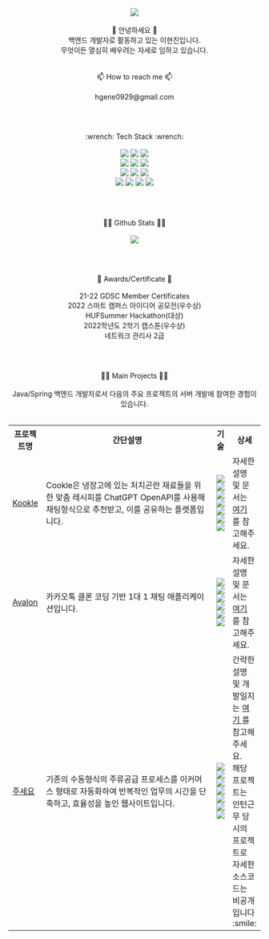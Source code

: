 <div align="center">
  <img src="https://capsule-render.vercel.app/api?type=Waving&color=auto&height=300&section=header&text=Hi!%20there&fontSize=90" />
</div>

</br>

<div align="center"> 👋 안녕하세요 👋</br>백엔드 개발자로 활동하고 있는 이현진입니다.</br>무엇이든 열심히 배우려는 자세로 임하고 있습니다. </div></br>

</br>

<div align="center"> 📫 How to reach me 📫 </div></br>

<div align="center">
  <span>hgene0929@gmail.com</span>
</div>

</br></br>

<div align="center"> :wrench: Tech Stack :wrench: </div></br>

<div align="center">
  <span><img src="https://img.shields.io/badge/Java-444444?style=for-the-badge&logo=Java&logoColor=orange"></span>
  <span><img src="https://img.shields.io/badge/Spring-444444?style=for-the-badge&logo=Spring&logoColor=#6DB33F"></span>
  <span><img src="https://img.shields.io/badge/Spring Boot-444444?style=for-the-badge&logo=Spring Boot&logoColor=#6DB33F"></span></br>
  <span><img src="https://img.shields.io/badge/Spring Data Jpa-444444?style=for-the-badge&logo=Spring Data Jpa&logoColor=#6DB33F"></span>
  <span><img src="https://img.shields.io/badge/Spring Security-444444?style=for-the-badge&logo=Spring Security&logoColor=#6DB33F"></span>
  <span><img src="https://img.shields.io/badge/querydsl-444444?style=for-the-badge&logo=querydsl&logoColor=#6DB33F"></span></br>
  <span><img src="https://img.shields.io/badge/MySQL-444444?style=for-the-badge&logo=MySQL&logoColor=#4479A1"></span>
  <span><img src="https://img.shields.io/badge/MariaDB-444444?style=for-the-badge&logo=MariaDB&logoColor=#003545"></span>
  <span><img src="https://img.shields.io/badge/Amazon S3-444444?style=for-the-badge&logo=Amazon S3&logoColor=#569A31"></span></br>
  <span><img src="https://img.shields.io/badge/Python-444444?style=for-the-badge&logo=Python&logoColor=##3776AB"></span>
  <span><img src="https://img.shields.io/badge/JavaScript-444444?style=for-the-badge&logo=JavaScript&logoColor=#F7DF1E"></span>
  <span><img src="https://img.shields.io/badge/Linux-444444?style=for-the-badge&logo=Linux&logoColor=#FCC624"></span>
  <span><img src="https://img.shields.io/badge/Google Cloud-444444?style=for-the-badge&logo=Google Cloud&logoColor=#4285F4"></span>
</div>

</br></br>

<div align="center"> 👷‍♂️ Github Stats 👷‍♂️ </div></br>

<div align="center">
  <img src="https://github-readme-stats.vercel.app/api?username=hgene0929&show_icons=true">
</div>

</br></br>

<div align="center"> 🥇 Awards/Certificate 🥇 </div></br>

<div align="center">
  <div> 21-22 GDSC Member Certificates</div>
  <div> 2022 스마트 캠퍼스 아이디어 공모전(우수상)</div>
  <div> HUFSummer Hackathon(대상)</div>
  <div> 2022학년도 2학기 캡스톤(우수상) </div>
  <div> 네트워크 관리사 2급 </div>  
</div>

</br></br>

<div align="center"> 👷‍♂️ Main Projects 👷‍♂️ </div></br>

<div align="center">
  Java/Spring 백엔드 개발자로서 다음의 주요 프로젝트의 서버 개발에 참여한 경험이 있습니다.</br></br>
  <table>
    <tr>
        <th> 프로젝트명 </th>
        <th> 간단설명 </th>
        <th> 기술 </th>
        <th> 상세 </th>
    </tr>
    <tr>
        <td> <a href="https://github.com/askus-2023"> Kookle </a> </td>
      <td width="500px"> Cookle은 냉장고에 있는 처치곤란 재료들을 위한 맞춤 레시피를 ChatGPT OpenAPI를 사용해 채팅형식으로 추천받고, 이를 공유하는 플랫폼입니다.</td>
        <td>
        <img src="https://img.shields.io/badge/Java-444444?style=for-the-badge&logo=Java&logoColor=yellow">
        <img src="https://img.shields.io/badge/Spring Boot-444444?style=for-the-badge&logo=Spring Boot&logoColor=#6DB33F">
        <img src="https://img.shields.io/badge/Spring Data Jpa-444444?style=for-the-badge&logo=Spring&logoColor=#6DB33F">
        <img src="https://img.shields.io/badge/Spring Security-444444?style=for-the-badge&logo=Spring Security&logoColor=#6DB33F">
        <img src="https://img.shields.io/badge/querydsl-444444?style=for-the-badge&logo=querydsl&logoColor=#6DB33F">
        <img src="https://img.shields.io/badge/MySQL-444444?style=for-the-badge&logo=MySQL&logoColor=##4479A1">
        <img src="https://img.shields.io/badge/Amazon S3-444444?style=for-the-badge&logo=Amazon S3&logoColor=###569A31">
        </td>
        <td>
          자세한 설명 및 문서는 <a href="https://github.com/askus-2023"> 여기 </a>를 참고해주세요.
        </td>
    </tr>   
    <tr>
        <td> <a href="https://github.com/avalon-202n"> Avalon </a> </td>
      <td width="500px">카카오톡 클론 코딩 기반 1대 1 채팅 애플리케이션입니다.</td>
        <td>
        <img src="https://img.shields.io/badge/Java-444444?style=for-the-badge&logo=Java&logoColor=yellow">
        <img src="https://img.shields.io/badge/Spring Boot-444444?style=for-the-badge&logo=Spring Boot&logoColor=#6DB33F">
        <img src="https://img.shields.io/badge/Spring Data Jpa-444444?style=for-the-badge&logo=Spring&logoColor=#6DB33F">
        <img src="https://img.shields.io/badge/Spring Security-444444?style=for-the-badge&logo=Spring Security&logoColor=#6DB33F">
        <img src="https://img.shields.io/badge/DB2-444444?style=for-the-badge&logo=DB2&logoColor=##4479A1">
        <img src="https://img.shields.io/badge/Google Cloud-444444?style=for-the-badge&logo=Google Cloud&logoColor=#4285F4">
        </td>
        <td>
          자세한 설명 및 문서는 <a href="https://github.com/avalon-202n"> 여기 </a>를 참고해주세요.
        </td>
    </tr>
    <tr>
        <td> <a href="주세요.com"> 주세요 </a> </td>
      <td width="500px">기존의 수동형식의 주류공급 프로세스를 이커머스 형태로 자동화하여 반복적인 업무의 시간을 단축하고, 효율성을 높인 웹사이트입니다.</td>
        <td>
        <img src="https://img.shields.io/badge/Java-444444?style=for-the-badge&logo=Java&logoColor=yellow">
        <img src="https://img.shields.io/badge/Spring Boot-444444?style=for-the-badge&logo=Spring Boot&logoColor=#6DB33F">
        <img src="https://img.shields.io/badge/Spring Data Jpa-444444?style=for-the-badge&logo=Spring&logoColor=#6DB33F">
        <img src="https://img.shields.io/badge/Spring Security-444444?style=for-the-badge&logo=Spring Security&logoColor=#6DB33F">
        <img src="https://img.shields.io/badge/MariaDB-444444?style=for-the-badge&logo=MariaDB&logoColor=#003545">
        <img src="https://img.shields.io/badge/querydsl-444444?style=for-the-badge&logo=querydsl&logoColor=#6DB33F">
        <img src="https://img.shields.io/badge/JavaScript-444444?style=for-the-badge&logo=JavaScript&logoColor=#F7DF1E">
        </td>
        <td>
          간략한 설명 및 개발일지는 <a href="https://valiant-thing-64f.notion.site/aebdf2a03ef243d2a04708ce62936034"> 여기 </a>를 참고해주세요.</br>
          해당 프로젝트는 인턴근무 당시의 프로젝트로 자세한 소스코드는 비공개입니다 :smile:
        </td>
    </tr> 
</table>

</div>

<!--
**hgene0929/hgene0929** is a ✨ _special_ ✨ repository because its `README.md` (this file) appears on your GitHub profile.

Here are some ideas to get you started:

- 🔭 I’m currently working on ...
- 🌱 I’m currently learning ...
- 👯 I’m looking to collaborate on ...
- 🤔 I’m looking for help with ...
- 💬 Ask me about ...
- 📫 How to reach me: ...
- 😄 Pronouns: ...
- ⚡ Fun fact: ...
-->
